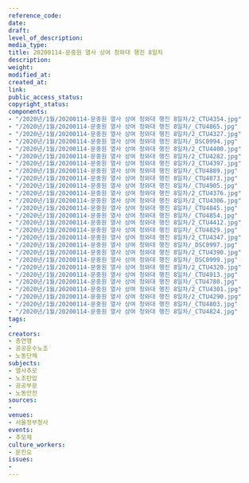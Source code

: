 ```yaml
---
reference_code: 
date: 
draft: 
level_of_description: 
media_type: 
title: 20200114-문중원 열사 상여 청와대 행진 8일차
description: 
weight: 
modified_at: 
created_at: 
link: 
public_access_status: 
copyright_status: 
components:
- "/2020년/1월/20200114-문중원 열사 상여 청와대 행진 8일차/2_CTU4354.jpg"
- "/2020년/1월/20200114-문중원 열사 상여 청와대 행진 8일차/_CTU4865.jpg"
- "/2020년/1월/20200114-문중원 열사 상여 청와대 행진 8일차/2_CTU4327.jpg"
- "/2020년/1월/20200114-문중원 열사 상여 청와대 행진 8일차/_DSC0994.jpg"
- "/2020년/1월/20200114-문중원 열사 상여 청와대 행진 8일차/2_CTU4400.jpg"
- "/2020년/1월/20200114-문중원 열사 상여 청와대 행진 8일차/2_CTU4282.jpg"
- "/2020년/1월/20200114-문중원 열사 상여 청와대 행진 8일차/2_CTU4397.jpg"
- "/2020년/1월/20200114-문중원 열사 상여 청와대 행진 8일차/_CTU4889.jpg"
- "/2020년/1월/20200114-문중원 열사 상여 청와대 행진 8일차/_CTU4873.jpg"
- "/2020년/1월/20200114-문중원 열사 상여 청와대 행진 8일차/_CTU4905.jpg"
- "/2020년/1월/20200114-문중원 열사 상여 청와대 행진 8일차/2_CTU4376.jpg"
- "/2020년/1월/20200114-문중원 열사 상여 청와대 행진 8일차/2_CTU4306.jpg"
- "/2020년/1월/20200114-문중원 열사 상여 청와대 행진 8일차/_CTU4845.jpg"
- "/2020년/1월/20200114-문중원 열사 상여 청와대 행진 8일차/_CTU4854.jpg"
- "/2020년/1월/20200114-문중원 열사 상여 청와대 행진 8일차/2_CTU4412.jpg"
- "/2020년/1월/20200114-문중원 열사 상여 청와대 행진 8일차/_CTU4829.jpg"
- "/2020년/1월/20200114-문중원 열사 상여 청와대 행진 8일차/2_CTU4347.jpg"
- "/2020년/1월/20200114-문중원 열사 상여 청와대 행진 8일차/_DSC0997.jpg"
- "/2020년/1월/20200114-문중원 열사 상여 청와대 행진 8일차/2_CTU4390.jpg"
- "/2020년/1월/20200114-문중원 열사 상여 청와대 행진 8일차/_DSC0999.jpg"
- "/2020년/1월/20200114-문중원 열사 상여 청와대 행진 8일차/2_CTU4320.jpg"
- "/2020년/1월/20200114-문중원 열사 상여 청와대 행진 8일차/_CTU4913.jpg"
- "/2020년/1월/20200114-문중원 열사 상여 청와대 행진 8일차/_CTU4780.jpg"
- "/2020년/1월/20200114-문중원 열사 상여 청와대 행진 8일차/2_CTU4301.jpg"
- "/2020년/1월/20200114-문중원 열사 상여 청와대 행진 8일차/2_CTU4290.jpg"
- "/2020년/1월/20200114-문중원 열사 상여 청와대 행진 8일차/_CTU4803.jpg"
- "/2020년/1월/20200114-문중원 열사 상여 청와대 행진 8일차/_CTU4824.jpg"
tags:
- 
creators:
- 총연맹
- 공공운수노조
- 노동단체
subjects:
- 열사추모
- 노조탄압
- 공공부문
- 노동안전
sources:
- 
venues:
- 서울정부청사
events:
- 추모제
culture_workers:
- 문진오
issues:
- 
---
```

